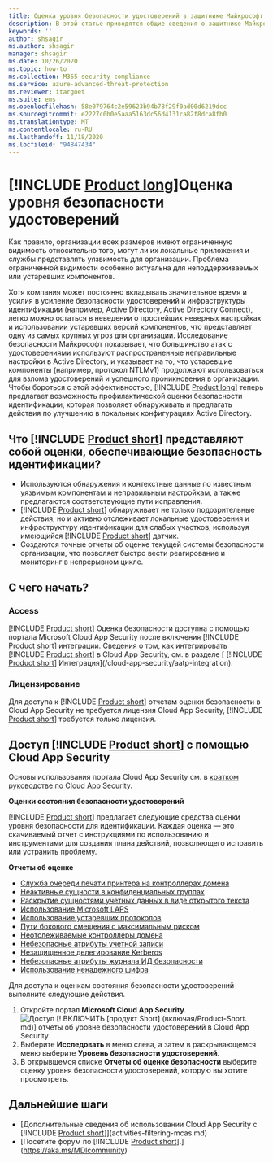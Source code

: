 ```yaml
---
title: Оценка уровня безопасности удостоверений в защитнике Майкрософт
description: В этой статье приводятся общие сведения о защитнике Майкрософт для отчетов об оценке уровня безопасности удостоверений.
keywords: ''
author: shsagir
ms.author: shsagir
manager: shsagir
ms.date: 10/26/2020
ms.topic: how-to
ms.collection: M365-security-compliance
ms.service: azure-advanced-threat-protection
ms.reviewer: itargoet
ms.suite: ems
ms.openlocfilehash: 58e079764c2e59623b94b78f29f0ad00d6219dcc
ms.sourcegitcommit: e2227c0b0e5aaa5163dc56d4131ca82f8dca8fb0
ms.translationtype: MT
ms.contentlocale: ru-RU
ms.lasthandoff: 11/18/2020
ms.locfileid: "94847434"
---
```

# <a name="product-longs-identity-security-posture-assessments"></a>[!INCLUDE [Product long](includes/product-long.md)]Оценка уровня безопасности удостоверений

Как правило, организации всех размеров имеют ограниченную видимость относительно того, могут ли их локальные приложения и службы представлять уязвимость для организации. Проблема ограниченной видимости особенно актуальна для неподдерживаемых или устаревших компонентов.

Хотя компания может постоянно вкладывать значительное время и усилия в усиление безопасности удостоверений и инфраструктуры идентификации (например, Active Directory, Active Directory Connect), легко можно остаться в неведении о простейших неверных настройках и использовании устаревших версий компонентов, что представляет одну из самых крупных угроз для организации. Исследование безопасности Майкрософт показывает, что большинство атак с удостоверениями используют распространенные неправильные настройки в Active Directory, и указывает на то, что устаревшие компоненты (например, протокол NTLMv1) продолжают использоваться для взлома удостоверений и успешного проникновения в организации. Чтобы бороться с этой эффективностью, [!INCLUDE [Product long](includes/product-long.md)] теперь предлагает возможность профилактической оценки безопасности идентификации, которая позволяет обнаруживать и предлагать действия по улучшению в локальных конфигурациях Active Directory.

## <a name="what-do-product-short-identity-security-posture-assessments-provide"></a>Что [!INCLUDE [Product short](includes/product-short.md)] представляют собой оценки, обеспечивающие безопасность идентификации?

- Используются обнаружения и контекстные данные по известным уязвимым компонентам и неправильным настройкам, а также предлагаются соответствующие пути исправления.
- [!INCLUDE [Product short](includes/product-short.md)] обнаруживает не только подозрительные действия, но и активно отслеживает локальные удостоверения и инфраструктуру идентификации для слабых участков, используя имеющийся [!INCLUDE [Product short](includes/product-short.md)] датчик.
- Создаются точные отчеты об оценке текущей системы безопасности организации, что позволяет быстро вести реагирование и мониторинг в непрерывном цикле.

## <a name="how-do-i-get-started"></a>С чего начать?

### <a name="access"></a>Access

[!INCLUDE [Product short](includes/product-short.md)] Оценка безопасности доступна с помощью портала Microsoft Cloud App Security после включения [!INCLUDE [Product short](includes/product-short.md)] интеграции. Сведения о том, как интегрировать [!INCLUDE [Product short](includes/product-short.md)] в Cloud App Security, см. в разделе [ [!INCLUDE [Product short](includes/product-short.md)] Интеграция](/cloud-app-security/aatp-integration).

### <a name="licensing"></a>Лицензирование

Для доступа к [!INCLUDE [Product short](includes/product-short.md)] отчетам оценки безопасности в Cloud App Security не требуется лицензия Cloud App Security, [!INCLUDE [Product short](includes/product-short.md)] требуется только лицензия.

## <a name="access-product-short-using-cloud-app-security"></a>Доступ [!INCLUDE [Product short](includes/product-short.md)] с помощью Cloud App Security

Основы использования портала Cloud App Security см. в [кратком руководстве по Cloud App Security](/cloud-app-security/getting-started-with-cloud-app-security).

**Оценки состояния безопасности удостоверений**

[!INCLUDE [Product short](includes/product-short.md)] предлагает следующие средства оценки уровня безопасности для идентификации. Каждая оценка — это скачиваемый отчет с инструкциями по использованию и инструментами для создания плана действий, позволяющего исправить или устранить проблему.

**Отчеты об оценке**

- [Служба очереди печати принтера на контроллерах домена](cas-isp-print-spooler.md)
- [Неактивные сущности в конфиденциальных группах](cas-isp-dormant-entities.md)
- [Раскрытие сущностями учетных данных в виде открытого текста](cas-isp-clear-text.md)
- [Использование Microsoft LAPS](cas-isp-laps.md)
- [Использование устаревших протоколов](cas-isp-legacy-protocols.md)
- [Пути бокового смещения с максимальным риском](cas-isp-riskiest-lmp.md)
- [Неотслеживаемые контроллеры домена](cas-isp-unmonitored-domain-controller.md)
- [Небезопасные атрибуты учетной записи](cas-isp-unsecure-account-attributes.md)
- [Незащищенное делегирование Kerberos](cas-isp-unconstrained-kerberos.md)
- [Небезопасные атрибуты журнала ИД безопасности](cas-isp-unsecure-sid-history-attribute.md)
- [Использование ненадежного шифра](cas-isp-weak-cipher.md)

Для доступа к оценкам состояния безопасности удостоверений выполните следующие действия.

1. Откройте портал **Microsoft Cloud App Security**.
    ![Доступ [! ВКЛЮЧИТЬ [продукт Short] (включая/Product-Short. md)] отчеты об уровне безопасности удостоверений в Cloud App Security](media/cas-isp-report-1.png)
1. Выберите **Исследовать** в меню слева, а затем в раскрывающемся меню выберите **Уровень безопасности удостоверений**.
1. В открывшемся списке **Отчеты об оценке безопасности** выберите оценку уровня безопасности удостоверений, которую вы хотите просмотреть.

## <a name="next-steps"></a>Дальнейшие шаги

- [Дополнительные сведения об использовании Cloud App Security с [!INCLUDE [Product short](includes/product-short.md)]](activities-filtering-mcas.md)
- [Посетите форум по [!INCLUDE [Product short](includes/product-short.md)].](https://aka.ms/MDIcommunity)

